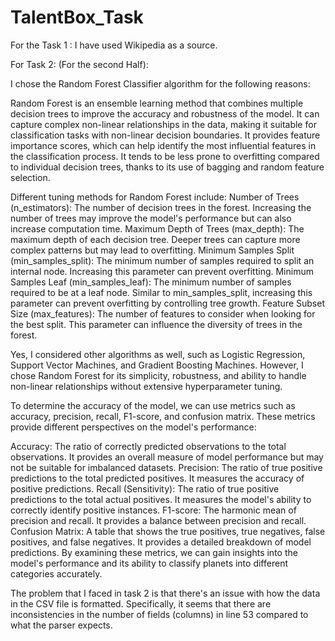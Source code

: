 # TalentBox_Task
For the Task 1 :
I have used Wikipedia as a source.

For Task 2:
(For the second Half):

I chose the Random Forest Classifier algorithm for the following reasons:

Random Forest is an ensemble learning method that combines multiple decision trees to improve the accuracy and robustness of the model.
It can capture complex non-linear relationships in the data, making it suitable for classification tasks with non-linear decision boundaries.
It provides feature importance scores, which can help identify the most influential features in the classification process.
It tends to be less prone to overfitting compared to individual decision trees, thanks to its use of bagging and random feature selection.

Different tuning methods for Random Forest include:
Number of Trees (n_estimators): The number of decision trees in the forest. Increasing the number of trees may improve the model's performance but can also increase computation time.
Maximum Depth of Trees (max_depth): The maximum depth of each decision tree. Deeper trees can capture more complex patterns but may lead to overfitting.
Minimum Samples Split (min_samples_split): The minimum number of samples required to split an internal node. Increasing this parameter can prevent overfitting.
Minimum Samples Leaf (min_samples_leaf): The minimum number of samples required to be at a leaf node. Similar to min_samples_split, increasing this parameter can prevent overfitting by controlling tree growth.
Feature Subset Size (max_features): The number of features to consider when looking for the best split. This parameter can influence the diversity of trees in the forest.

Yes, I considered other algorithms as well, such as Logistic Regression, Support Vector Machines, and Gradient Boosting Machines. However, I chose Random Forest for its simplicity, robustness, and ability to handle non-linear relationships without extensive hyperparameter tuning.

To determine the accuracy of the model, we can use metrics such as accuracy, precision, recall, F1-score, and confusion matrix. These metrics provide different perspectives on the model's performance:

Accuracy: The ratio of correctly predicted observations to the total observations. It provides an overall measure of model performance but may not be suitable for imbalanced datasets.
Precision: The ratio of true positive predictions to the total predicted positives. It measures the accuracy of positive predictions.
Recall (Sensitivity): The ratio of true positive predictions to the total actual positives. It measures the model's ability to correctly identify positive instances.
F1-score: The harmonic mean of precision and recall. It provides a balance between precision and recall.
Confusion Matrix: A table that shows the true positives, true negatives, false positives, and false negatives. It provides a detailed breakdown of model predictions.
By examining these metrics, we can gain insights into the model's performance and its ability to classify planets into different categories accurately.

The problem that I faced in task 2 is that there's an issue with how the data in the CSV file is formatted. Specifically, it seems that there are inconsistencies in the number of fields (columns) in line 53 compared to what the parser expects.
